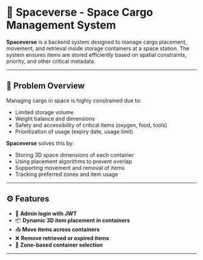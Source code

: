 # 🚀 Spaceverse - Space Cargo Management System

**Spaceverse** is a backend system designed to manage cargo placement, movement, and retrieval inside storage containers at a space station. The system ensures items are stored efficiently based on spatial constraints, priority, and other critical metadata.

---

## 🌌 Problem Overview

Managing cargo in space is highly constrained due to:
- Limited storage volume
- Weight balance and dimensions
- Safety and accessibility of critical items (oxygen, food, tools)
- Prioritization of usage (expiry date, usage limit)

**Spaceverse** solves this by:
- Storing 3D space dimensions of each container
- Using placement algorithms to prevent overlap
- Supporting movement and removal of items
- Tracking preferred zones and item usage

---

## ⚙️ Features

- 🔐 **Admin login with JWT**
- 📦 **Dynamic 3D item placement in containers**
- 📤 **Move items across containers**
- ❌ **Remove retrieved or expired items**
- 🧠 **Zone-based container selection**

---
